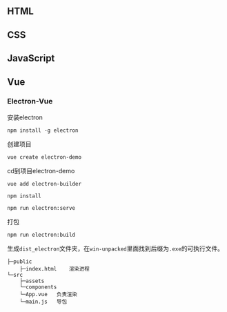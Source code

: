 ## HTML





## CSS





## JavaScript





## Vue

### Electron-Vue

安装electron

```
npm install -g electron
```

创建项目

```
vue create electron-demo
```

cd到项目electron-demo

```
vue add electron-builder
```



```
npm install

npm run electron:serve
```

打包

```
npm run electron:build
```

生成`dist_electron`文件夹，在`win-unpacked`里面找到后缀为`.exe`的可执行文件。



```
├─public
	├─index.html	渲染进程
└─src
    ├─assets
    └─components
    └─App.vue	负责渲染
    └─main.js	导包
```



